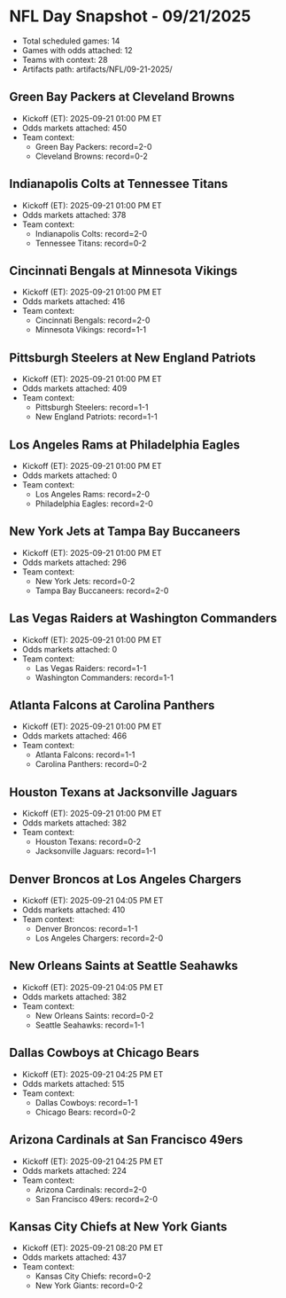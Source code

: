 # NFL Day Snapshot - 09/21/2025

- Total scheduled games: 14
- Games with odds attached: 12
- Teams with context: 28
- Artifacts path: artifacts/NFL/09-21-2025/

## Green Bay Packers at Cleveland Browns
- Kickoff (ET): 2025-09-21 01:00 PM ET
- Odds markets attached: 450
- Team context:
  - Green Bay Packers: record=2-0
  - Cleveland Browns: record=0-2

## Indianapolis Colts at Tennessee Titans
- Kickoff (ET): 2025-09-21 01:00 PM ET
- Odds markets attached: 378
- Team context:
  - Indianapolis Colts: record=2-0
  - Tennessee Titans: record=0-2

## Cincinnati Bengals at Minnesota Vikings
- Kickoff (ET): 2025-09-21 01:00 PM ET
- Odds markets attached: 416
- Team context:
  - Cincinnati Bengals: record=2-0
  - Minnesota Vikings: record=1-1

## Pittsburgh Steelers at New England Patriots
- Kickoff (ET): 2025-09-21 01:00 PM ET
- Odds markets attached: 409
- Team context:
  - Pittsburgh Steelers: record=1-1
  - New England Patriots: record=1-1

## Los Angeles Rams at Philadelphia Eagles
- Kickoff (ET): 2025-09-21 01:00 PM ET
- Odds markets attached: 0
- Team context:
  - Los Angeles Rams: record=2-0
  - Philadelphia Eagles: record=2-0

## New York Jets at Tampa Bay Buccaneers
- Kickoff (ET): 2025-09-21 01:00 PM ET
- Odds markets attached: 296
- Team context:
  - New York Jets: record=0-2
  - Tampa Bay Buccaneers: record=2-0

## Las Vegas Raiders at Washington Commanders
- Kickoff (ET): 2025-09-21 01:00 PM ET
- Odds markets attached: 0
- Team context:
  - Las Vegas Raiders: record=1-1
  - Washington Commanders: record=1-1

## Atlanta Falcons at Carolina Panthers
- Kickoff (ET): 2025-09-21 01:00 PM ET
- Odds markets attached: 466
- Team context:
  - Atlanta Falcons: record=1-1
  - Carolina Panthers: record=0-2

## Houston Texans at Jacksonville Jaguars
- Kickoff (ET): 2025-09-21 01:00 PM ET
- Odds markets attached: 382
- Team context:
  - Houston Texans: record=0-2
  - Jacksonville Jaguars: record=1-1

## Denver Broncos at Los Angeles Chargers
- Kickoff (ET): 2025-09-21 04:05 PM ET
- Odds markets attached: 410
- Team context:
  - Denver Broncos: record=1-1
  - Los Angeles Chargers: record=2-0

## New Orleans Saints at Seattle Seahawks
- Kickoff (ET): 2025-09-21 04:05 PM ET
- Odds markets attached: 382
- Team context:
  - New Orleans Saints: record=0-2
  - Seattle Seahawks: record=1-1

## Dallas Cowboys at Chicago Bears
- Kickoff (ET): 2025-09-21 04:25 PM ET
- Odds markets attached: 515
- Team context:
  - Dallas Cowboys: record=1-1
  - Chicago Bears: record=0-2

## Arizona Cardinals at San Francisco 49ers
- Kickoff (ET): 2025-09-21 04:25 PM ET
- Odds markets attached: 224
- Team context:
  - Arizona Cardinals: record=2-0
  - San Francisco 49ers: record=2-0

## Kansas City Chiefs at New York Giants
- Kickoff (ET): 2025-09-21 08:20 PM ET
- Odds markets attached: 437
- Team context:
  - Kansas City Chiefs: record=0-2
  - New York Giants: record=0-2

